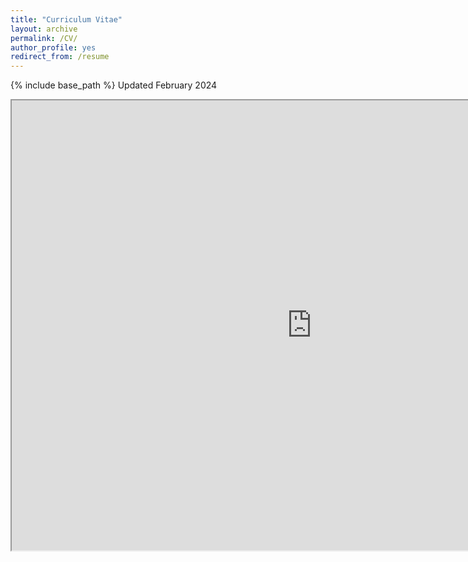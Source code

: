 ```yaml
---
title: "Curriculum Vitae"
layout: archive
permalink: /CV/
author_profile: yes
redirect_from: /resume
---
```


{% include base_path %}
Updated February 2024

<iframe src="https://drive.google.com/file/d/1i1u5fhOYTwzTx1Ua2W2govJrG5JJD8VT/preview" width="960" height="720"></iframe>
